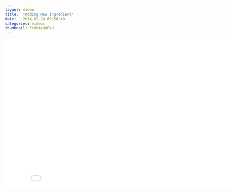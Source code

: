 ```yaml
---
layout: video
title:  "Adding New Ingredient"
date:   2014-02-24 09:58:40
categories: videos
thumbnail: ft0bAxOWFaU
---
```


<iframe width="853" height="480" src="//www.youtube.com/embed/ft0bAxOWFaU" frameborder="0" allowfullscreen></iframe>